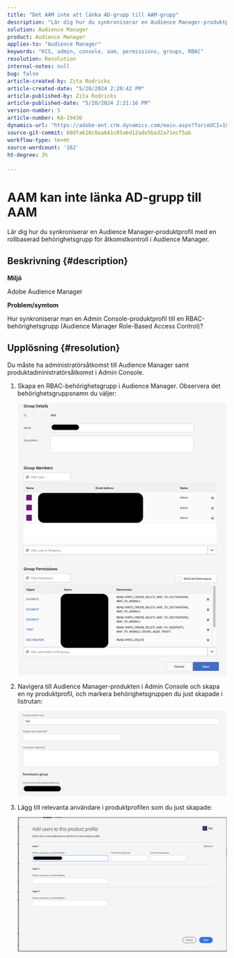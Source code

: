 ```yaml
---
title: "Det AAM inte att länka AD-grupp till AAM-grupp"
description: "Lär dig hur du synkroniserar en Audience Manager-produktprofil med en rollbaserad behörighetsgrupp för åtkomstkontroll i Audience Manager."
solution: Audience Manager
product: Audience Manager
applies-to: "Audience Manager"
keywords: "KCS, admin, console, aam, permissions, groups, RBAC"
resolution: Resolution
internal-notes: null
bug: false
article-created-by: Zita Rodricks
article-created-date: "5/20/2024 2:20:42 PM"
article-published-by: Zita Rodricks
article-published-date: "5/20/2024 2:21:16 PM"
version-number: 5
article-number: KA-19436
dynamics-url: "https://adobe-ent.crm.dynamics.com/main.aspx?forceUCI=1&pagetype=entityrecord&etn=knowledgearticle&id=3ee60122-b416-ef11-9f8a-6045bd026dc7"
source-git-commit: 60dfa616c0aa641c05a6d12ade5ba32a71ecf5ab
workflow-type: tm+mt
source-wordcount: '162'
ht-degree: 3%

---
```


# AAM kan inte länka AD-grupp till AAM


Lär dig hur du synkroniserar en Audience Manager-produktprofil med en rollbaserad behörighetsgrupp för åtkomstkontroll i Audience Manager.

## Beskrivning {#description}


<b>Miljö</b>

Adobe Audience Manager



<b>Problem/symtom</b>

Hur synkroniserar man en Admin Console-produktprofil till en RBAC-behörighetsgrupp (Audience Manager Role-Based Access Control)?


## Upplösning {#resolution}


Du måste ha administratörsåtkomst till Audience Manager samt produktadministratörsåtkomst i Admin Console.

1. Skapa en RBAC-behörighetsgrupp i Audience Manager. Observera det behörighetsgruppsnamn du väljer:



   ![](assets/5a5b40de-a9cf-ec11-a7b5-00224809c196.png)
2. Navigera till Audience Manager-produkten i Admin Console och skapa en ny produktprofil, och markera behörighetsgruppen du just skapade i listrutan:



   ![](assets/2689da02-aacf-ec11-a7b5-00224809c196.png)
3. Lägg till relevanta användare i produktprofilen som du just skapade:



   ![](assets/6a896e46-aacf-ec11-a7b5-00224809c196.png)



